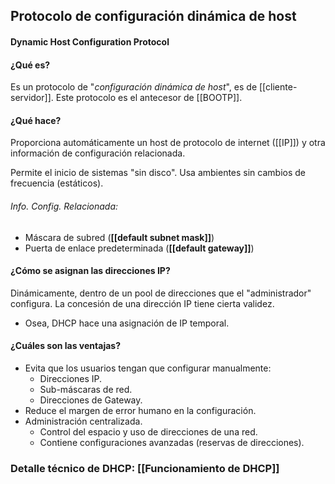 ## Protocolo de configuración dinámica de host
#### Dynamic Host Configuration Protocol
#### ¿Qué es?
Es un protocolo de "*configuración dinámica de host*", es de [[cliente-servidor]].
Este protocolo es el antecesor de [[BOOTP]].
#### ¿Qué hace?
Proporciona automáticamente un host de protocolo de internet ([[IP]]) y otra información de configuración relacionada.

Permite el inicio de sistemas "sin disco". Usa ambientes sin cambios de frecuencia (estáticos).
###### Info. Config. Relacionada:
- Máscara de subred (**[[default subnet mask]]**)
- Puerta de enlace predeterminada (**[[default gateway]]**)
#### ¿Cómo se asignan las direcciones IP?
Dinámicamente, dentro de un pool de direcciones que el "administrador" configura.
La concesión de una dirección IP tiene cierta validez.
- Osea, DHCP hace una asignación de IP temporal.
#### ¿Cuáles son las ventajas?
- Evita que los usuarios tengan que configurar manualmente:
	- Direcciones IP.
	- Sub-máscaras de red.
	- Direcciones de Gateway.
- Reduce el margen de error humano en la configuración.
- Administración centralizada.
	- Control del espacio y uso de direcciones de una red.
	- Contiene configuraciones avanzadas (reservas de direcciones).
### Detalle técnico de DHCP: [[Funcionamiento de DHCP]]


